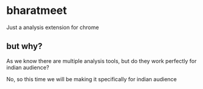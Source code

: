 # bharatmeet
Just a analysis extension for chrome 

## but why?
As we know there are multiple analysis tools, but do they work perfectly for indian audience?

No, so this time we will be making it specifically for indian audience
